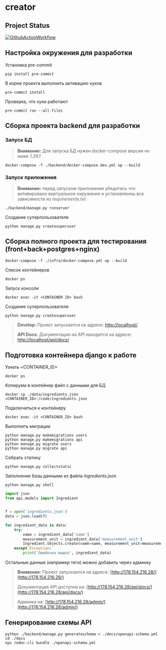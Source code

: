 # creator

## Project Status

[![GithubActionWorkflow](https://github.com/AlexRarus/foodgram-project-react/actions/workflows/main.yml/badge.svg)](https://github.com/AlexRarus/foodgram-project-react/actions)

## Настройка окружения для разработки
Установка pre-commit
```shell
pip install pre-commit
```
В корне проекта выполнить активацию хуков
```shell
pre-commit install
```
Проверка, что хуки работают
```shell
pre-commit run --all-files
```
## Сборка проекта backend для разработки
### Запуск БД
> **Внимание:** Для запуска БД нужен docker-compose версии не ниже *1.29.1*
```shell
docker-compose -f ./backend/docker-compose.dev.yml up --build
```
### Запуск приложения
> **Внимание:** перед запуском приложения убедитесь что активировано виртуальное окружение и установленны все зависимости из *requirements.txt*.
```shell
./backend/manage.py runserver
```
Создание суперпользователя
```shell
python manage.py createsuperuser
```

## Сборка полного проекта для тестирования (front+back+postgres+nginx)
```shell
docker-compose -f ./infra/docker-compose.yml up --build
```
Список контейнеров
```shell
docker ps
```
Запуск консоли
```shell
docker exec -it <CONTAINER ID> bash
```
Создание суперпользователя
```shell
python manage.py createsuperuser
```
> **Develop:** Проект запускается на адресе: [http://localhost/](http://localhost/)
> 
> **API Docs:** Документация на API находится на адресе: [http://localhost/api/docs/](http://localhost/api/docs/)

## Подготовка контейнера django к работе
Узнать <CONTAINER_ID>
```shell
docker ps
```
Копируем в контейнер файл с данными для БД
```shell
docker cp ./data/ingredients.json <CONTAINER_ID>:/code/ingredients.json
```
Подключиться к контейнеру
```shell
docker exec -it <CONTAINER_ID> bash
```
Выполнить миграции
```shell
python manage.py makemigrations users
python manage.py makemigrations api
python manage.py migrate users
python manage.py migrate api
```
Собрать статику
```shell
python manage.py collectstatic
```
Заполнение базы данными из файла *ingredients.json*
```shell
python manage.py shell
```
```python
import json
from api.models import Ingredient


f = open('ingredients.json')
data = json.load(f)

for ingredient_data in data:
    try:
        name = ingredient_data['name']
        measurement_unit = ingredient_data['measurement_unit']
        Ingredient.objects.create(name=name, measurement_unit=measurement_unit)
    except Exception:
        print('Ошибочка вышла', ingredient_data)
```
Остальные данные (например теги) можно добавить через админку
> **Внимание:** Проект запускается на адресе: [http://178.154.216.28/](http://178.154.216.28/)
>
> Документация API доступна на: [http://178.154.216.28/api/docs/](http://178.154.216.28/api/docs/)
> 
> Админка на: [http://178.154.216.28/admin/](http://178.154.216.28/admin/)

## Генерирование схемы API
```shell
python ./backend/manage.py generateschema > ./docs/openapi-schema.yml
cd ./docs
npx redoc-cli bundle ./openapi-schema.yml
```